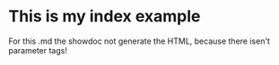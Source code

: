 # This is my index example
For this .md the showdoc not generate the HTML, because there isen't parameter tags!
